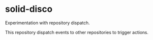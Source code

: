 # solid-disco

Experimentation with repository dispatch.

This repository dispatch events to other repositories to trigger
actions.
